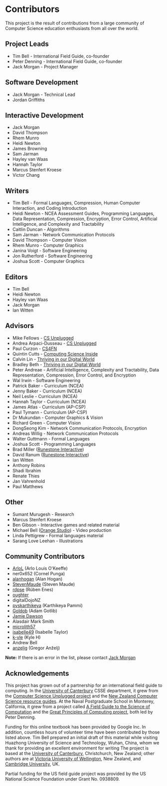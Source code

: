 # Contributors

This project is the result of contributions from a large community of Computer Science education enthusiasts from all over the world.

## Project Leads

- Tim Bell - International Field Guide, co-founder
- Peter Denning - International Field Guide, co-founder
- Jack Morgan - Project Manager

## Software Development

- Jack Morgan - Technical Lead
- Jordan Griffiths

## Interactive Development

- Jack Morgan
- David Thompson
- Rhem Munro
- Heidi Newton
- James Browning
- Sam Jarman
- Hayley van Waas
- Hannah Taylor
- Marcus Stenfert Kroese
- Victor Chang

## Writers

- Tim Bell - Formal Languages, Compression, Human Computer Interaction, and Coding Introduction
- Heidi Newton - NCEA Assessment Guides, Programming Languages, Data Representation, Compression, Encryption, Error Control, Artificial Intelligence, and Complexity and Tractability
- Caitlin Duncan - Algorithms
- Sam Jarman - Network Communication Protocols
- David Thompson - Computer Vision
- Rhem Munro - Computer Graphics
- Janina Voigt - Software Engineering
- Jon Rutherford - Software Engineering
- Joshua Scott - Computer Graphics

## Editors

- Tim Bell
- Heidi Newton
- Hayley van Waas
- Jack Morgan
- Ian Witten

## Advisors

- Mike Fellows - [CS Unplugged](http://csunplugged.org/)
- Andrea Arpaci-Dusseau - [CS Unplugged](http://csunplugged.org/)
- Paul Curzon - [CS4FN](http://www.cs4fn.org/)
- Quintin Cutts - [Computing Science Inside](https://web.archive.org/web/20150517010211/http://csi.dcs.gla.ac.uk/)
- Calvin Lin - [Thriving in our Digital World](http://www.cs.utexas.edu/~engage/)
- Bradley Beth - [Thriving in our Digital World](http://www.cs.utexas.edu/~engage/)
- Peter Andreae - Artificial Intelligence, Complexity and Tractability, Data Representation, Compression, Error Control, and Encryption
- Wal Irwin - Software Engineering
- Patrick Baker - Curriculum (NCEA)
- Jenny Baker - Curriculum (NCEA)
- Neil Leslie - Curriculum (NCEA)
- Hannah Taylor - Curriculum (NCEA)
- James Atlas - Curriculum (AP-CSP)
- Paul Tymann - Curriculum (AP-CSP)
- Dr Mukundan - Computer Graphics & Vision
- Richard Green - Computer Vision
- DongSeong Kim - Network Communication Protocols, Encryption
- Andreas Willig - Network Communication Protocols
- Walter Guttmann - Formal Languages
- Joshua Scott - Programming Languages
- Brad Miller ([Runestone Interactive](http://runestoneinteractive.org/))
- David Ranum ([Runestone Interactive](http://runestoneinteractive.org/))
- Ian Witten
- Anthony Robins
- Shadi Ibrahim
- Renate Thies
- Jan Vahrenhold
- Paul Matthews

## Other

- Sumant Murugesh - Research
- Marcus Stenfert Kroese
- Ben Gibson - Interactive games and related material
- Michael Bell ([Orange Studio](http://orangestudio.co.nz/)) - Video production
- Linda Pettigrew - Formal languages material
- Sarang Love Leehan - Illustrations

## Community Contributors

- [ArloL](https://github.com/ArloL) (Arlo Louis O'Keeffe)
- ner0x652 (Cornel Punga)
- [alanhogan](https://github.com/alanhogan) (Alan Hogan)
- [StevenMaude](https://github.com/StevenMaude) (Steven Maude)
- [rdpse](https://github.com/rdpse) (Rúben Enes)
- [oughter](https://github.com/oughter)
- digitalDojoNZ
- [pvskarthikeya](https://github.com/pvskarthikeya) (Karthikeya Pammi)
- [Goldob](https://github.com/Goldob) (Adam Gotlib)
- [Jamie Dawson](https://github.com/JamieDawson)
- Alasdair Mark Smith
- [microlith57](https://github.com/microlith57)
- [isabelle49](https://github.com/isabelle49) (Isabelle Taylor)
- [k-yle](https://github.com/k-yle) (Kyle H)
- Andrew Bell
- [anzeljg](https://github.com/anzeljg) (Gregor Anželj)

**Note:** If there is an error in the list, please contact [Jack Morgan](mailto:jack.morgan@canterbury.ac.nz)

## Acknowledgements

This project has grown out of a partnership for an international field guide to computing.
In the [University of Canterbury](http://www.canterbury.ac.nz/) CSSE department, it grew from the [Computer Science Unplugged project](http://csunplugged.org) and the [New Zealand Computer Science resource guides](http://nzacditt.org.nz/resources).
At the Naval Postgraduate School in Monterey, California, it grew from a project called [A Field Guide to the Science of Computation](http://nps.edu/Cebrowski/FGSC.html) and the [Great Principles of Computing project](http://denninginstitute.com/pjd/GP/GP-site/welcome.html), both led by Peter Denning.

Funding for this online textbook has been provided by Google Inc.
In addition, countless hours of volunteer time have been contributed by those listed above.
Tim Bell prepared an initial draft of this material while visiting Huazhong University of Science and Technology, Wuhan, China, whom we thank for providing an excellent environment for writing
The project is based at the [University of Canterbury](http://www.canterbury.ac.nz/), Christchurch, New Zealand; other authors are at [Victoria University of Wellington](http://www.victoria.ac.nz/), New Zealand, and [Cambridge University](http://www.cam.ac.uk/), UK.

Partial funding for the US field guide project was provided by the US National Science Foundation under Grant No. 0938809.
